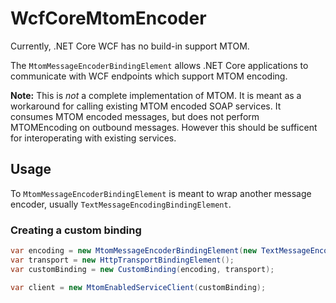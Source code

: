 # WcfCoreMtomEncoder

Currently, .NET Core WCF has no build-in support MTOM.

The `MtomMessageEncoderBindingElement` allows .NET Core applications to communicate with WCF endpoints which support MTOM encoding. 

**Note:** This is _not_ a complete implementation of MTOM. It is meant as a workaround for calling existing MTOM encoded SOAP services. It consumes MTOM encoded messages, but does not perform MTOMEncoding on outbound messages. However this should be sufficent for interoperating with existing services.

## Usage

To `MtomMessageEncoderBindingElement` is meant to wrap another message encoder, usually `TextMessageEncodingBindingElement`.

### Creating a custom binding

```csharp
var encoding = new MtomMessageEncoderBindingElement(new TextMessageEncodingBindingElement());
var transport = new HttpTransportBindingElement();
var customBinding = new CustomBinding(encoding, transport);

var client = new MtomEnabledServiceClient(customBinding);
```
